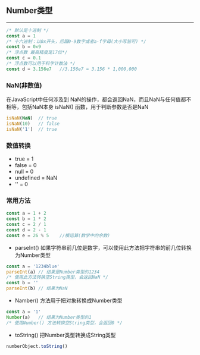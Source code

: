 ## Number类型

---

```javascript
/* 默认是十进制 */
const a = 1
/* 十六进制：以0x开头，后跟0-9数字或者a-f字母(大小写皆可) */
const b = 0x9
/* 浮点数 最高精度是17位*/
const c = 0.1
/* 浮点数可以用于科学计数法 */
const d = 3.156e7   //3.156e7 = 3.156 * 1,000,000
```
### NaN(非数值)
在JavaScript中任何涉及到 NaN的操作，都会返回NaN，而且NaN与任何值都不相等，包括NaN本身
isNaN() 函数，用于判断参数是否是NaN
```javascript
isNaN(NaN)  // true
isNaN(10)   // false
isNaN('1')  // true
```
### 数值转换
- true = 1
- false = 0
- null = 0
- undefined = NaN
- '' = 0 
### 常用方法
```javascript
const a = 1 + 2
const b = 1 * 2
const c = 2 / 1
const d = 2 - 1
const e = 26 % 5    //模运算(数学中的余数)
```
* parseInt() 如果字符串前几位是数字，可以使用此方法把字符串的前几位转换为Number类型
```javascript
const a = '1234blue'
parseInt(a) // 结果是Number类型的1234
/* 使用此方法转换空String类型，会返回NaN */
const b = ''
parseInt(b) // 结果为NaN
```
* Namber() 方法用于把对象转换成Number类型
```javascript
const a = '1'
Number(a)   // 结果为Number类型的1
/* 使用Number() 方法转换空String类型，会返回0 */
```
* toString() 把Number类型转换成String类型
```javascript
numberObject.toString()
```